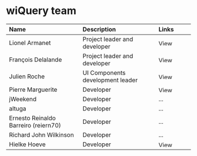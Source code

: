 # wiQuery team #

| **Name** | **Description** | **Links** |
|:---------|:----------------|:----------|
| Lionel Armanet | Project leader and developer | <a href='http://www.linkedin.com/in/lionelarmanet'><img src='http://www.linkedin.com/img/webpromo/btn_profile_bluetxt_80x15.gif' alt="View Lionel Armanet's profile on LinkedIn" border='0' width='80' height='15' /></a> |
| François Delalande | Project leader and developer | <a href='http://www.linkedin.com/pub/françois-delalande/1/a54/551'><img src='http://www.linkedin.com/img/webpromo/btn_profile_bluetxt_80x15.gif' alt="View Francois Delalande's profile on LinkedIn" border='0' width='80' height='15' /></a> |
| Julien Roche | UI Components development leader | <a href='http://www.linkedin.com/pub/julien-roche/13/b98/233'><img src='http://www.linkedin.com/img/webpromo/btn_profile_bluetxt_80x15.gif' alt="View Julien Roche's profile on LinkedIn" border='0' width='80' height='15' /></a> |
| Pierre Marguerite | Developer       | <a href='http://www.linkedin.com/in/pierremarguerite'><img src='http://www.linkedin.com/img/webpromo/btn_profile_bluetxt_80x15.gif' alt="View Pierre Marguerite's profile on LinkedIn" border='0' width='80' height='15' /></a> |
| jWeekend | Developer       | ...       |
| altuga   | Developer       | ...       |
| Ernesto Reinaldo Barreiro (reiern70) | Developer       | ...       |
| Richard John Wilkinson | Developer       | ...       |
| Hielke Hoeve | Developer       | <a href='http://www.linkedin.com/in/hielkehoeve'><img src='http://www.linkedin.com/img/webpromo/btn_profile_bluetxt_80x15.gif' alt="View Hielke Hoeve's profile on LinkedIn" border='0' width='80' height='15' /></a> |